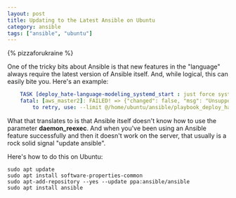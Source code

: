 ```yaml
---
layout: post
title: Updating to the Latest Ansible on Ubuntu
category: ansible
tags: ["ansible", "ubuntu"]
---
```

{% pizzaforukraine  %}

One of the tricky bits about Ansible is that new features in the "language" always require the latest version of Ansible itself.  And, while logical, this can easily bite you.  Here's an example:

```yaml
    TASK [deploy_hate-language-modeling_systemd_start : just force systemd to re-execute itself (2.8 and above)] ***
    fatal: [aws_master2]: FAILED! => {"changed": false, "msg": "Unsupported parameters for (systemd) module: daemon_reexec Supported parameters include: daemon_reload, enabled, masked, name, no_block, state, user"}
    	to retry, use: --limit @/home/ubuntu/ansible/playbook_deploy_hate-language-modeling_master.retry
```    

What that translates to is that Ansible itself doesn't know how to use the parameter **daemon_reexec**.  And when you've been using an Ansible feature successfully and then it doesn't work on the server, that usually is a rock solid signal "update ansible".  

Here's how to do this on Ubuntu:

    sudo apt update
    sudo apt install software-properties-common
    sudo apt-add-repository --yes --update ppa:ansible/ansible
    sudo apt install ansible
